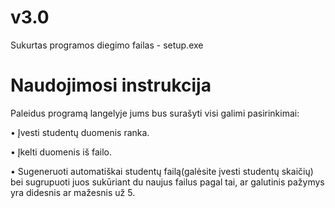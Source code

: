 # v3.0

Sukurtas programos diegimo failas - setup.exe

# Naudojimosi instrukcija
   Paleidus programą langelyje jums bus surašyti visi galimi pasirinkimai:
   
   • Įvesti studentų duomenis ranka.
   
   • Įkelti duomenis iš failo.
   
   • Sugeneruoti automatiškai studentų failą(galėsite įvesti studentų skaičių) bei sugrupuoti juos sukūriant du naujus failus pagal tai, ar galutinis pažymys yra didesnis ar mažesnis už 5.
